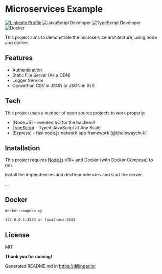 # Microservices Example

[![LinkedIn Profile](https://img.shields.io/badge/LinkedIn-0077B5?style=for-the-badge&logo=linkedin&logoColor=white)](https://www.linkedin.com/in/jailton-cruz-766004125) ![JavaScript Developer](https://img.shields.io/badge/JavaScript-F7DF1E?style=for-the-badge&logo=javascript&logoColor=black) ![TypeScript Developer](https://img.shields.io/badge/TypeScript-007ACC?style=for-the-badge&logo=typescript&logoColor=white) ![Docker](https://img.shields.io/badge/Docker-2CA5E0?style=for-the-badge&logo=docker&logoColor=white)

This project aims to demonstrate the microservice architecture, using node and docker.

## Features

- Authentication
- Static File Server (As a CDN)
- Logger Service
- Convertion CSV in JSON or JSON in XLS

## Tech

This project uses a number of open source projects to work properly:

- [Node.JS] - evented I/O for the backend!
- [TypeScript](https://www.typescriptlang.org/) - Typed JavaScript at Any Scale.
- [Express] - fast node.js network app framework [@tjholowaychuk]

## Installation

This project requires [Node.js](https://nodejs.org/) v10+ and Docker (with Docker Compose) to run.

Install the dependencies and devDependencies and start the server.


...

## Docker

```sh
docker-compose up
```

```sh
127.0.0.1:3333 or localhost:3333
```

## License

MIT

**Thank you for coming!**

Generated README.md in https://dillinger.io/